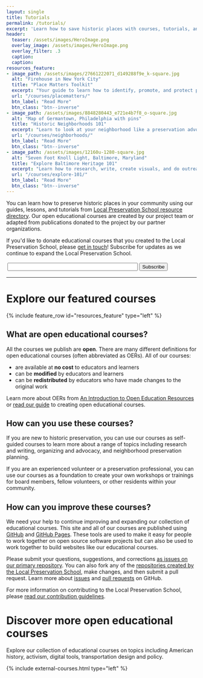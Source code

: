 ```yaml
---
layout: single
title: Tutorials
permalink: /tutorials/
excerpt: 'Learn how to save historic places with courses, tutorials, and educational courses from the Local Preservation School.'
header:
  teaser: /assets/images/HeroImage.png
  overlay_image: /assets/images/HeroImage.png
  overlay_filter: .3
  caption:
  caption:
resources_feature:
- image_path: /assets/images/27661222071_d149288f9e_k-square.jpg
  alt: "Firehouse in New York City"
  title: "Place Matters Toolkit"
  excerpt: "Your guide to learn how to identify, promote, and protect places that you care about."
  url: "/courses/placematters/"
  btn_label: "Read More"
  btn_class: "btn--inverse"
- image_path: /assets/images/8848280443_e721e4b7f8_o-square.jpg
  alt: "Map of Germantown, Philadelphia with pins"
  title: "Historic Neighborhoods 101"
  excerpt: "Learn to look at your neighborhood like a preservation advocate."
  url: "/courses/neighborhoods/"
  btn_label: "Read More"
  btn_class: "btn--inverse"
- image_path: /assets/images/12160u-1280-square.jpg
  alt: "Seven Foot Knoll Light, Baltimore, Maryland"
  title: "Explore Baltimore Heritage 101"
  excerpt: "Learn how to research, write, create visuals, and do outreach around historic places in Baltimore."
  url: "/courses/explore-101/"
  btn_label: "Read More"
  btn_class: "btn--inverse"
---
```


You can learn how to preserve historic places in your community using our guides, lessons, and tutorials from [Local Preservation School resource directory](/courses/). Our open educational courses are created by our project team or adapted from publications donated to the project by our partner organizations.

If you'd like to donate educational courses that you created to the Local Preservation School, please [get in touch](https://baltimoreheritage.org/contact/)! Subscribe for updates as we continue to expand the Local Preservation School.

<form style="border:0px solid #ccc;padding:3px;text-align:left;" action="https://tinyletter.com/localpreservation" method="post" target="popupwindow" onsubmit="window.open('https://tinyletter.com/localpreservation', 'popupwindow', 'scrollbars=yes,width=800,height=600');return true"><input type="text" size="40" name="email" id="tlemail" /> <input type="hidden" value="1" name="embed" /><input type="submit" value="Subscribe"  class="btn" /></form>

---

# Explore our featured courses

{% include feature_row id="resources_feature" type="left" %}

## What are open educational courses?

All the courses we publish are **open**. There are many different definitions for open educational courses (often abbreviated as OERs). All of our courses:

- are available at **no cost** to educators and learners
- can be **modified** by educators and learners
- can be **redistributed** by educators who have made changes to the original work

Learn more about OERs from [An Introduction to Open Education Resources](http://b7jl.org/oer/) or [read our guide](/open-education/) to creating open educational courses.

## How can you use these courses?

If you are new to historic preservation, you can use our courses as self-guided courses to learn more about a range of topics including research and writing, organizing and advocacy, and neighborhood preservation planning.

<!-- TODO: We need to add a suggested list of tutorials for beginning preservationists. -->

If you are an experienced volunteer or a preservation professional, you can use our courses as a foundation to create your own workshops or trainings for board members, fellow volunteers, or other residents within your community.

<!-- TODO: We need to add a suggested list of courses that are useful to people who want to teach rather than learn. -->

## How can you improve these courses?

We need your help to continue improving and expanding our collection of educational courses. This site and all of our courses are published using [GitHub](https://github.com/) and [GitHub Pages](https://pages.github.com/). These tools are used to make it easy for people to work together on open source software projects but can also be used to work together to build websites like our educational courses.

Please submit your questions, suggestions, and corrections [as issues on our primary repository](https://github.com/localpreservation/localpreservation.github.io/issues). You can also fork any of the [repositories created by the Local Preservation School](https://github.com/localpreservation/), make changes, and then submit a pull request. Learn more about [issues](https://guides.github.com/features/issues/) and [pull requests](https://help.github.com/articles/using-pull-requests) on GitHub.

For more information on contributing to the Local Preservation School, please [read our contribution guidelines](https://github.com/localpreservation/localpreservation.github.io/blob/master/CONTRIBUTING.md).

# Discover more open educational courses

Explore our collection of educational courses on topics including American history, activism, digital tools, transportation design and policy.

{% include external-courses.html type="left" %}
